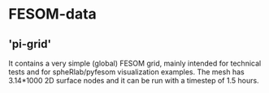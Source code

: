 # FESOM-data

## 'pi-grid'

It contains a very simple (global) FESOM grid, mainly intended for technical tests and for spheRlab/pyfesom visualization examples. The mesh has 3.14\*1000 2D surface nodes and it can be run with a timestep of 1.5 hours.

